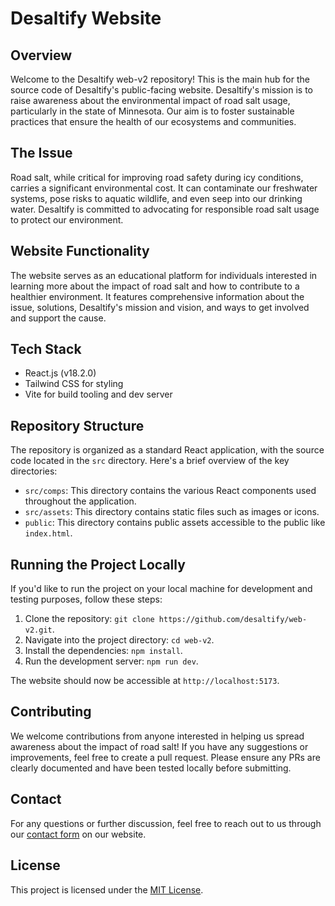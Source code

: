 # Desaltify Website

## Overview
Welcome to the Desaltify web-v2 repository! This is the main hub for the source code of Desaltify's public-facing website. Desaltify's mission is to raise awareness about the environmental impact of road salt usage, particularly in the state of Minnesota. Our aim is to foster sustainable practices that ensure the health of our ecosystems and communities. 

## The Issue
Road salt, while critical for improving road safety during icy conditions, carries a significant environmental cost. It can contaminate our freshwater systems, pose risks to aquatic wildlife, and even seep into our drinking water. Desaltify is committed to advocating for responsible road salt usage to protect our environment.

## Website Functionality
The website serves as an educational platform for individuals interested in learning more about the impact of road salt and how to contribute to a healthier environment. It features comprehensive information about the issue, solutions, Desaltify's mission and vision, and ways to get involved and support the cause.

## Tech Stack
- React.js (v18.2.0)
- Tailwind CSS for styling
- Vite for build tooling and dev server

## Repository Structure
The repository is organized as a standard React application, with the source code located in the `src` directory. Here's a brief overview of the key directories:

- `src/comps`: This directory contains the various React components used throughout the application.
- `src/assets`: This directory contains static files such as images or icons.
- `public`: This directory contains public assets accessible to the public like `index.html`.

## Running the Project Locally
If you'd like to run the project on your local machine for development and testing purposes, follow these steps:

1. Clone the repository: `git clone https://github.com/desaltify/web-v2.git`.
2. Navigate into the project directory: `cd web-v2`.
3. Install the dependencies: `npm install`.
4. Run the development server: `npm run dev`.

The website should now be accessible at `http://localhost:5173`.

## Contributing
We welcome contributions from anyone interested in helping us spread awareness about the impact of road salt! If you have any suggestions or improvements, feel free to create a pull request. Please ensure any PRs are clearly documented and have been tested locally before submitting.

## Contact
For any questions or further discussion, feel free to reach out to us through our [contact form](https://desaltify.com/#/contact) on our website.

## License
This project is licensed under the [MIT License](https://opensource.org/licenses/MIT).
